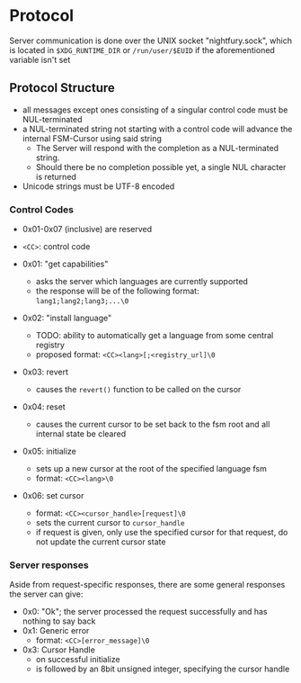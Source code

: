 # Protocol

Server communication is done over the UNIX socket "nightfury.sock", which is located in `$XDG_RUNTIME_DIR` or `/run/user/$EUID` if the aforementioned variable isn't set

## Protocol Structure

- all messages except ones consisting of a singular control code must be NUL-terminated
- a NUL-terminated string not starting with a control code will advance the internal FSM-Cursor using said string
  - The Server will respond with the completion as a NUL-terminated string.
  - Should there be no completion possible yet, a single NUL character is returned
- Unicode strings must be UTF-8 encoded

### Control Codes

- 0x01-0x07 (inclusive) are reserved
- `<CC>`: control code

- 0x01: "get capabilities"
  - asks the server which languages are currently supported
  - the response will be of the following format: `lang1;lang2;lang3;...\0`
- 0x02: "install language"
  - TODO: ability to automatically get a language from some central registry
  - proposed format: `<CC><lang>[;<registry_url]\0`
- 0x03: revert
  - causes the `revert()` function to be called on the cursor
- 0x04: reset
  - causes the current cursor to be set back to the fsm root and all internal state be cleared
- 0x05: initialize
  - sets up a new cursor at the root of the specified language fsm
  - format: `<CC><lang>\0`
- 0x06: set cursor
  - format: `<CC><cursor_handle>[request]\0`
  - sets the current cursor to `cursor_handle`
  - if request is given, only use the specified cursor for that request, do not update the current cursor state

### Server responses

Aside from request-specific responses, there are some general responses the server can give:

- 0x0: "Ok"; the server processed the request successfully and has nothing to say back
- 0x1: Generic error
  - format: `<CC>[error_message]\0`
- 0x3: Cursor Handle
  - on successful initialize
  - is followed by an 8bit unsigned integer, specifying the cursor handle
